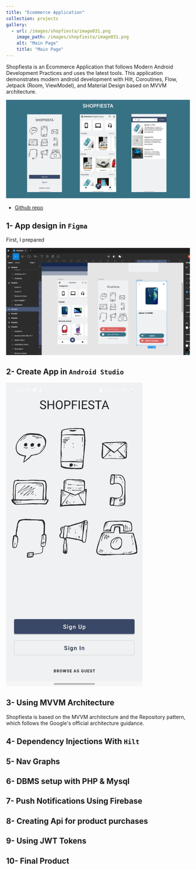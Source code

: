 ```yaml
---
title: "Ecommerce Application"
collection: projects
gallery:
  - url: /images/shopfiesta/image031.png
    image_path: /images/shopfiesta/image031.png
    alt: "Main Page"
    title: "Main Page"
---
```

Shopfiesta is an Ecommerce Application that follows Modern Android Development Practices and uses the latest tools. This application demonstrates modern android development with Hilt, Coroutines, Flow, Jetpack (Room, ViewModel), and Material Design based on MVVM architecture.

![](/images/shopfiesta/shopfiesta.png)


* [Github repo](https://github.com/MelDashti/e-commerce-app)


## 1- App design in `Figma`
First, I prepared 

![](/images/shopfiesta/image003.png)


## 2- Create App in `Android Studio`
![](/images/shopfiesta/image031.png)

## 3- Using MVVM Architecture 

Shopfiesta is based on the MVVM architecture and the Repository pattern, which follows the Google's official architecture guidance.


## 4- Dependency Injections With `Hilt`

## 5- Nav Graphs

## 6- DBMS setup with PHP & Mysql

## 7- Push Notifications Using Firebase

## 8- Creating Api for product purchases

## 9- Using JWT Tokens

## 10- Final Product



